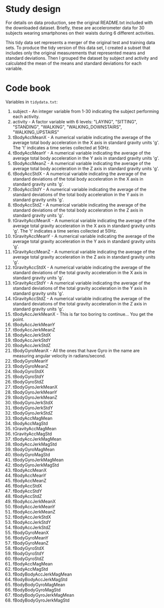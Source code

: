 # Study design

For details on data production, see the original README.txt included with the downloaded dataset. Briefly, these are accelerometer data for 30 subjects wearing smartphones on their waists during 6 different activities.

This tidy data set represents a merger of the original test and training data sets. To produce the tidy version of this data set, I created a subset that includes only the original measurements that represented means and standard deviations. Then I grouped the dataset by subject and activity and calculated the mean of the means and standard deviations for each variable.

# Code book

Variables in `tidydata.txt`:

1. subject - An integer variable from 1-30 indicating the subject performing each activity.
2. activity - A factor variable with 6 levels: "LAYING", "SITTING", "STANDING", "WALKING", "WALKING_DOWNSTAIRS", "WALKING_UPSTAIRS"
3. tBodyAccMeanX - A numerical variable indicating the average of the average total body acceleration in the X axis in standard gravity units 'g'. The 't' indicates a time series collected at 50Hz.
4. tBodyAccMeanY - A numerical variable indicating the average of the average total body acceleration in the Y axis in standard gravity units 'g'.
5. tBodyAccMeanZ - A numerical variable indicating the average of the average total body acceleration in the Z axis in standard gravity units 'g'.
6. tBodyAccStdX - A numerical variable indicating the average of the standard deviations of the total body acceleration in the X axis in standard gravity units 'g'.
7. tBodyAccStdY - A numerical variable indicating the average of the standard deviations of the total body acceleration in the Y axis in standard gravity units 'g'.
8. tBodyAccStdZ - A numerical variable indicating the average of the standard deviations of the total body acceleration in the Z axis in standard gravity units 'g'.
9. tGravityAccMeanX - A numerical variable indicating the average of the average total gravity acceleration in the X axis in standard gravity units 'g'. The 't' indicates a time series collected at 50Hz.
10. tGravityAccMeanY - A numerical variable indicating the average of the average total gravity acceleration in the Y axis in standard gravity units 'g'.
11. tGravityAccMeanZ - A numerical variable indicating the average of the average total gravity acceleration in the Z axis in standard gravity units 'g'.
12. tGravityAccStdX - A numerical variable indicating the average of the standard deviations of the total gravity acceleration in the X axis in standard gravity units 'g'.
13. tGravityAccStdY - A numerical variable indicating the average of the standard deviations of the total gravity acceleration in the Y axis in standard gravity units 'g'.
14. tGravityAccStdZ - A numerical variable indicating the average of the standard deviations of the total gravity acceleration in the Z axis in standard gravity units 'g'.
15. tBodyAccJerkMeanX - This is far too boring to continue... You get the point.
16. tBodyAccJerkMeanY
17. tBodyAccJerkMeanZ
18. tBodyAccJerkStdX
19. tBodyAccJerkStdY
20. tBodyAccJerkStdZ
21. tBodyGyroMeanX - All the ones that have Gyro in the name are measuring angular velocity in radians/second.
22. tBodyGyroMeanY
23. tBodyGyroMeanZ
24. tBodyGyroStdX
25. tBodyGyroStdY
26. tBodyGyroStdZ
27. tBodyGyroJerkMeanX
28. tBodyGyroJerkMeanY
29. tBodyGyroJerkMeanZ
30. tBodyGyroJerkStdX
31. tBodyGyroJerkStdY
32. tBodyGyroJerkStdZ
33. tBodyAccMagMean
34. tBodyAccMagStd
35. tGravityAccMagMean
36. tGravityAccMagStd
37. tBodyAccJerkMagMean
38. tBodyAccJerkMagStd
39. tBodyGyroMagMean
40. tBodyGyroMagStd
41. tBodyGyroJerkMagMean
42. tBodyGyroJerkMagStd
43. fBodyAccMeanX
44. fBodyAccMeanY
45. fBodyAccMeanZ
46. fBodyAccStdX
47. fBodyAccStdY
48. fBodyAccStdZ
49. fBodyAccJerkMeanX
50. fBodyAccJerkMeanY
51. fBodyAccJerkMeanZ
52. fBodyAccJerkStdX
53. fBodyAccJerkStdY
54. fBodyAccJerkStdZ
55. fBodyGyroMeanX
56. fBodyGyroMeanY
57. fBodyGyroMeanZ
58. fBodyGyroStdX
59. fBodyGyroStdY
60. fBodyGyroStdZ
61. fBodyAccMagMean
62. fBodyAccMagStd
63. fBodyBodyAccJerkMagMean
64. fBodyBodyAccJerkMagStd
65. fBodyBodyGyroMagMean
66. fBodyBodyGyroMagStd
67. fBodyBodyGyroJerkMagMean
68. fBodyBodyGyroJerkMagStd